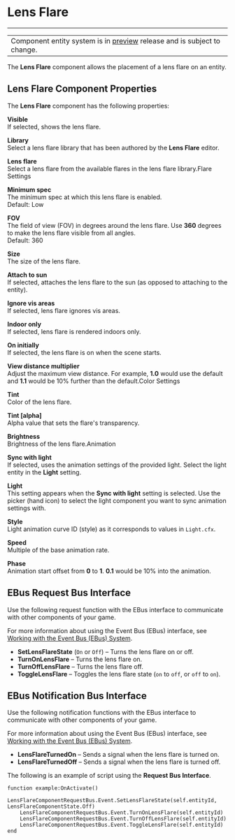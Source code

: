 # Lens Flare<a name="component-lens-flare"></a>


****  

|  | 
| --- |
| Component entity system is in [preview](https://docs.aws.amazon.com/lumberyard/latest/userguide/ly-glos-chap.html#preview) release and is subject to change\.  | 

The **Lens Flare** component allows the placement of a lens flare on an entity\.

## Lens Flare Component Properties<a name="component-lensflare-properties"></a>

The **Lens Flare** component has the following properties:

**Visible**  
If selected, shows the lens flare\.

**Library**  
Select a lens flare library that has been authored by the **Lens Flare** editor\.

**Lens flare**  
Select a lens flare from the available flares in the lens flare library\.Flare Settings

**Minimum spec**  
The minimum spec at which this lens flare is enabled\.  
Default: Low

**FOV**  
The field of view \(FOV\) in degrees around the lens flare\. Use **360** degrees to make the lens flare visible from all angles\.  
Default: 360

**Size**  
The size of the lens flare\.

**Attach to sun**  
If selected, attaches the lens flare to the sun \(as opposed to attaching to the entity\)\.

 **Ignore vis areas**   
If selected, lens flare ignores vis areas\.

 **Indoor only**   
If selected, lens flare is rendered indoors only\.

 **On initially**   
If selected, the lens flare is on when the scene starts\.

 **View distance multiplier**   
Adjust the maximum view distance\. For example, **1\.0** would use the default and **1\.1** would be 10% further than the default\.Color Settings

 **Tint**   
Color of the lens flare\.

 **Tint \[alpha\]**   
Alpha value that sets the flare's transparency\.

 **Brightness**   
Brightness of the lens flare\.Animation

 **Sync with light**   
If selected, uses the animation settings of the provided light\. Select the light entity in the **Light** setting\.

 **Light**   
This setting appears when the **Sync with light** setting is selected\. Use the picker \(hand icon\) to select the light component you want to sync animation settings with\.

 **Style**   
Light animation curve ID \(style\) as it corresponds to values in `Light.cfx`\.

 **Speed**   
Multiple of the base animation rate\.

 **Phase**   
Animation start offset from **0** to **1**\. **0\.1** would be 10% into the animation\.

## EBus Request Bus Interface<a name="component-lensflare-ebusrequest"></a>

Use the following request function with the EBus interface to communicate with other components of your game\.

For more information about using the Event Bus \(EBus\) interface, see [Working with the Event Bus \(EBus\) System](ebus-intro.md)\.
+ **SetLensFlareState** \(`On` or `Off`\) – Turns the lens flare on or off\.
+ **TurnOnLensFlare** – Turns the lens flare on\.
+ **TurnOffLensFlare** – Turns the lens flare off\.
+ **ToggleLensFlare** – Toggles the lens flare state \(`on` to `off`, or `off` to `on`\)\.

## EBus Notification Bus Interface<a name="component-lensflare-ebusnotification"></a>

Use the following notification functions with the EBus interface to communicate with other components of your game\.

For more information about using the Event Bus \(EBus\) interface, see [Working with the Event Bus \(EBus\) System](ebus-intro.md)\.
+ **LensFlareTurnedOn** – Sends a signal when the lens flare is turned on\.
+ **LensFlareTurnedOff** – Sends a signal when the lens flare is turned off\.

The following is an example of script using the **Request Bus Interface**\.

```
function example:OnActivate()
    LensFlareComponentRequestBus.Event.SetLensFlareState(self.entityId, LensFlareComponentState.Off)
    LensFlareComponentRequestBus.Event.TurnOnLensFlare(self.entityId)
    LensFlareComponentRequestBus.Event.TurnOffLensFlare(self.entityId)
    LensFlareComponentRequestBus.Event.ToggleLensFlare(self.entityId)
end
```